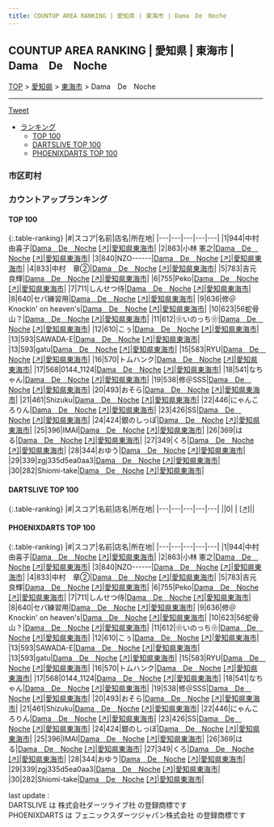 ```yaml
---
title: COUNTUP AREA RANKING | 愛知県 | 東海市 | Dama　De　Noche
---
```

## COUNTUP AREA RANKING | 愛知県 | 東海市 | Dama　De　Noche

[TOP](/darts/rank/) > [愛知県](/darts/rank/愛知県/) > [東海市](/darts/rank/愛知県/東海市/) > Dama　De　Noche

___

<a href="https://twitter.com/share?ref_src=twsrc%5Etfw" data-text="COUNTUP AREA RANKING | 愛知県東海市Dama　De　Noche" class="twitter-share-button" data-hashtags="DARTSLIVE,PHOENIXDARTS,darts,ダーツ" data-show-count="false">Tweet</a>

* [ランキング](#カウントアップランキング)
    * [TOP 100](#top-100)
    * [DARTSLIVE TOP 100](#dartslive-top-100)
    * [PHOENIXDARTS TOP 100](#phoenixdarts-top-100)

### 市区町村

<ul>

</ul>

### カウントアップランキング

#### TOP 100



{:.table-ranking}
|#|スコア|名前|店名|所在地|
|---|---|---|---|---|
|1|944|<span class="rank-name-pd">中村由喜子</span>|<a href="/darts/rank/shops/89949.html">Dama　De　Noche</a> <a href="https://vs.phoenixdarts.com/jp/shop/shopDetailInfo/s_89949?s_seq=89949">[↗]</a>|<a href="/darts/rank/愛知県/東海市">愛知県東海市</a>|
|2|863|<span class="rank-name-pd">小林 憲之</span>|<a href="/darts/rank/shops/89949.html">Dama　De　Noche</a> <a href="https://vs.phoenixdarts.com/jp/shop/shopDetailInfo/s_89949?s_seq=89949">[↗]</a>|<a href="/darts/rank/愛知県/東海市">愛知県東海市</a>|
|3|840|<span class="rank-name-pd">NZO------</span>|<a href="/darts/rank/shops/89949.html">Dama　De　Noche</a> <a href="https://vs.phoenixdarts.com/jp/shop/shopDetailInfo/s_89949?s_seq=89949">[↗]</a>|<a href="/darts/rank/愛知県/東海市">愛知県東海市</a>|
|4|833|<span class="rank-name-pd">中村　章②</span>|<a href="/darts/rank/shops/89949.html">Dama　De　Noche</a> <a href="https://vs.phoenixdarts.com/jp/shop/shopDetailInfo/s_89949?s_seq=89949">[↗]</a>|<a href="/darts/rank/愛知県/東海市">愛知県東海市</a>|
|5|783|<span class="rank-name-pd">吉元 良輝</span>|<a href="/darts/rank/shops/89949.html">Dama　De　Noche</a> <a href="https://vs.phoenixdarts.com/jp/shop/shopDetailInfo/s_89949?s_seq=89949">[↗]</a>|<a href="/darts/rank/愛知県/東海市">愛知県東海市</a>|
|6|755|<span class="rank-name-pd">Peko</span>|<a href="/darts/rank/shops/89949.html">Dama　De　Noche</a> <a href="https://vs.phoenixdarts.com/jp/shop/shopDetailInfo/s_89949?s_seq=89949">[↗]</a>|<a href="/darts/rank/愛知県/東海市">愛知県東海市</a>|
|7|711|<span class="rank-name-pd">しんせつ侍</span>|<a href="/darts/rank/shops/89949.html">Dama　De　Noche</a> <a href="https://vs.phoenixdarts.com/jp/shop/shopDetailInfo/s_89949?s_seq=89949">[↗]</a>|<a href="/darts/rank/愛知県/東海市">愛知県東海市</a>|
|8|640|<span class="rank-name-pd">セパ練習用</span>|<a href="/darts/rank/shops/89949.html">Dama　De　Noche</a> <a href="https://vs.phoenixdarts.com/jp/shop/shopDetailInfo/s_89949?s_seq=89949">[↗]</a>|<a href="/darts/rank/愛知県/東海市">愛知県東海市</a>|
|9|636|<span class="rank-name-pd">修＠Knockin&#x27; on heaven&#x27;s</span>|<a href="/darts/rank/shops/89949.html">Dama　De　Noche</a> <a href="https://vs.phoenixdarts.com/jp/shop/shopDetailInfo/s_89949?s_seq=89949">[↗]</a>|<a href="/darts/rank/愛知県/東海市">愛知県東海市</a>|
|10|623|<span class="rank-name-pd">56蛇骨山？</span>|<a href="/darts/rank/shops/89949.html">Dama　De　Noche</a> <a href="https://vs.phoenixdarts.com/jp/shop/shopDetailInfo/s_89949?s_seq=89949">[↗]</a>|<a href="/darts/rank/愛知県/東海市">愛知県東海市</a>|
|11|612|<span class="rank-name-pd">❀いのっち❀</span>|<a href="/darts/rank/shops/89949.html">Dama　De　Noche</a> <a href="https://vs.phoenixdarts.com/jp/shop/shopDetailInfo/s_89949?s_seq=89949">[↗]</a>|<a href="/darts/rank/愛知県/東海市">愛知県東海市</a>|
|12|610|<span class="rank-name-pd">こぅ</span>|<a href="/darts/rank/shops/89949.html">Dama　De　Noche</a> <a href="https://vs.phoenixdarts.com/jp/shop/shopDetailInfo/s_89949?s_seq=89949">[↗]</a>|<a href="/darts/rank/愛知県/東海市">愛知県東海市</a>|
|13|593|<span class="rank-name-pd">SAWADA-E</span>|<a href="/darts/rank/shops/89949.html">Dama　De　Noche</a> <a href="https://vs.phoenixdarts.com/jp/shop/shopDetailInfo/s_89949?s_seq=89949">[↗]</a>|<a href="/darts/rank/愛知県/東海市">愛知県東海市</a>|
|13|593|<span class="rank-name-pd">gatu</span>|<a href="/darts/rank/shops/89949.html">Dama　De　Noche</a> <a href="https://vs.phoenixdarts.com/jp/shop/shopDetailInfo/s_89949?s_seq=89949">[↗]</a>|<a href="/darts/rank/愛知県/東海市">愛知県東海市</a>|
|15|583|<span class="rank-name-pd">RYU</span>|<a href="/darts/rank/shops/89949.html">Dama　De　Noche</a> <a href="https://vs.phoenixdarts.com/jp/shop/shopDetailInfo/s_89949?s_seq=89949">[↗]</a>|<a href="/darts/rank/愛知県/東海市">愛知県東海市</a>|
|16|570|<span class="rank-name-pd">トムハンク</span>|<a href="/darts/rank/shops/89949.html">Dama　De　Noche</a> <a href="https://vs.phoenixdarts.com/jp/shop/shopDetailInfo/s_89949?s_seq=89949">[↗]</a>|<a href="/darts/rank/愛知県/東海市">愛知県東海市</a>|
|17|568|<span class="rank-name-pd">0144_1124</span>|<a href="/darts/rank/shops/89949.html">Dama　De　Noche</a> <a href="https://vs.phoenixdarts.com/jp/shop/shopDetailInfo/s_89949?s_seq=89949">[↗]</a>|<a href="/darts/rank/愛知県/東海市">愛知県東海市</a>|
|18|541|<span class="rank-name-pd">なちゃん</span>|<a href="/darts/rank/shops/89949.html">Dama　De　Noche</a> <a href="https://vs.phoenixdarts.com/jp/shop/shopDetailInfo/s_89949?s_seq=89949">[↗]</a>|<a href="/darts/rank/愛知県/東海市">愛知県東海市</a>|
|19|538|<span class="rank-name-pd">修＠SSS</span>|<a href="/darts/rank/shops/89949.html">Dama　De　Noche</a> <a href="https://vs.phoenixdarts.com/jp/shop/shopDetailInfo/s_89949?s_seq=89949">[↗]</a>|<a href="/darts/rank/愛知県/東海市">愛知県東海市</a>|
|20|493|<span class="rank-name-pd">おそら</span>|<a href="/darts/rank/shops/89949.html">Dama　De　Noche</a> <a href="https://vs.phoenixdarts.com/jp/shop/shopDetailInfo/s_89949?s_seq=89949">[↗]</a>|<a href="/darts/rank/愛知県/東海市">愛知県東海市</a>|
|21|461|<span class="rank-name-pd">Shizuku</span>|<a href="/darts/rank/shops/89949.html">Dama　De　Noche</a> <a href="https://vs.phoenixdarts.com/jp/shop/shopDetailInfo/s_89949?s_seq=89949">[↗]</a>|<a href="/darts/rank/愛知県/東海市">愛知県東海市</a>|
|22|446|<span class="rank-name-pd">にゃんころりん</span>|<a href="/darts/rank/shops/89949.html">Dama　De　Noche</a> <a href="https://vs.phoenixdarts.com/jp/shop/shopDetailInfo/s_89949?s_seq=89949">[↗]</a>|<a href="/darts/rank/愛知県/東海市">愛知県東海市</a>|
|23|426|<span class="rank-name-pd">SS</span>|<a href="/darts/rank/shops/89949.html">Dama　De　Noche</a> <a href="https://vs.phoenixdarts.com/jp/shop/shopDetailInfo/s_89949?s_seq=89949">[↗]</a>|<a href="/darts/rank/愛知県/東海市">愛知県東海市</a>|
|24|424|<span class="rank-name-pd">銀のしっぽ</span>|<a href="/darts/rank/shops/89949.html">Dama　De　Noche</a> <a href="https://vs.phoenixdarts.com/jp/shop/shopDetailInfo/s_89949?s_seq=89949">[↗]</a>|<a href="/darts/rank/愛知県/東海市">愛知県東海市</a>|
|25|396|<span class="rank-name-pd">IMAI</span>|<a href="/darts/rank/shops/89949.html">Dama　De　Noche</a> <a href="https://vs.phoenixdarts.com/jp/shop/shopDetailInfo/s_89949?s_seq=89949">[↗]</a>|<a href="/darts/rank/愛知県/東海市">愛知県東海市</a>|
|26|369|<span class="rank-name-pd">はる</span>|<a href="/darts/rank/shops/89949.html">Dama　De　Noche</a> <a href="https://vs.phoenixdarts.com/jp/shop/shopDetailInfo/s_89949?s_seq=89949">[↗]</a>|<a href="/darts/rank/愛知県/東海市">愛知県東海市</a>|
|27|349|<span class="rank-name-pd">くろ</span>|<a href="/darts/rank/shops/89949.html">Dama　De　Noche</a> <a href="https://vs.phoenixdarts.com/jp/shop/shopDetailInfo/s_89949?s_seq=89949">[↗]</a>|<a href="/darts/rank/愛知県/東海市">愛知県東海市</a>|
|28|344|<span class="rank-name-pd">おゆう</span>|<a href="/darts/rank/shops/89949.html">Dama　De　Noche</a> <a href="https://vs.phoenixdarts.com/jp/shop/shopDetailInfo/s_89949?s_seq=89949">[↗]</a>|<a href="/darts/rank/愛知県/東海市">愛知県東海市</a>|
|29|339|<span class="rank-name-pd">zgj335d5ea0aa3</span>|<a href="/darts/rank/shops/89949.html">Dama　De　Noche</a> <a href="https://vs.phoenixdarts.com/jp/shop/shopDetailInfo/s_89949?s_seq=89949">[↗]</a>|<a href="/darts/rank/愛知県/東海市">愛知県東海市</a>|
|30|282|<span class="rank-name-pd">Shiomi-take</span>|<a href="/darts/rank/shops/89949.html">Dama　De　Noche</a> <a href="https://vs.phoenixdarts.com/jp/shop/shopDetailInfo/s_89949?s_seq=89949">[↗]</a>|<a href="/darts/rank/愛知県/東海市">愛知県東海市</a>|


#### DARTSLIVE TOP 100



{:.table-ranking}
|#|スコア|名前|店名|所在地|
|---|---|---|---|---|
||0|<span class="rank-name-dl"> </span>|<a href="/darts/rank/shops/.html"></a> <a href="">[↗]</a>|<a href="/darts/rank//"></a>|


#### PHOENIXDARTS TOP 100



{:.table-ranking}
|#|スコア|名前|店名|所在地|
|---|---|---|---|---|
|1|944|<span class="rank-name-pd">中村由喜子</span>|<a href="/darts/rank/shops/89949.html">Dama　De　Noche</a> <a href="https://vs.phoenixdarts.com/jp/shop/shopDetailInfo/s_89949?s_seq=89949">[↗]</a>|<a href="/darts/rank/愛知県/東海市">愛知県東海市</a>|
|2|863|<span class="rank-name-pd">小林 憲之</span>|<a href="/darts/rank/shops/89949.html">Dama　De　Noche</a> <a href="https://vs.phoenixdarts.com/jp/shop/shopDetailInfo/s_89949?s_seq=89949">[↗]</a>|<a href="/darts/rank/愛知県/東海市">愛知県東海市</a>|
|3|840|<span class="rank-name-pd">NZO------</span>|<a href="/darts/rank/shops/89949.html">Dama　De　Noche</a> <a href="https://vs.phoenixdarts.com/jp/shop/shopDetailInfo/s_89949?s_seq=89949">[↗]</a>|<a href="/darts/rank/愛知県/東海市">愛知県東海市</a>|
|4|833|<span class="rank-name-pd">中村　章②</span>|<a href="/darts/rank/shops/89949.html">Dama　De　Noche</a> <a href="https://vs.phoenixdarts.com/jp/shop/shopDetailInfo/s_89949?s_seq=89949">[↗]</a>|<a href="/darts/rank/愛知県/東海市">愛知県東海市</a>|
|5|783|<span class="rank-name-pd">吉元 良輝</span>|<a href="/darts/rank/shops/89949.html">Dama　De　Noche</a> <a href="https://vs.phoenixdarts.com/jp/shop/shopDetailInfo/s_89949?s_seq=89949">[↗]</a>|<a href="/darts/rank/愛知県/東海市">愛知県東海市</a>|
|6|755|<span class="rank-name-pd">Peko</span>|<a href="/darts/rank/shops/89949.html">Dama　De　Noche</a> <a href="https://vs.phoenixdarts.com/jp/shop/shopDetailInfo/s_89949?s_seq=89949">[↗]</a>|<a href="/darts/rank/愛知県/東海市">愛知県東海市</a>|
|7|711|<span class="rank-name-pd">しんせつ侍</span>|<a href="/darts/rank/shops/89949.html">Dama　De　Noche</a> <a href="https://vs.phoenixdarts.com/jp/shop/shopDetailInfo/s_89949?s_seq=89949">[↗]</a>|<a href="/darts/rank/愛知県/東海市">愛知県東海市</a>|
|8|640|<span class="rank-name-pd">セパ練習用</span>|<a href="/darts/rank/shops/89949.html">Dama　De　Noche</a> <a href="https://vs.phoenixdarts.com/jp/shop/shopDetailInfo/s_89949?s_seq=89949">[↗]</a>|<a href="/darts/rank/愛知県/東海市">愛知県東海市</a>|
|9|636|<span class="rank-name-pd">修＠Knockin&#x27; on heaven&#x27;s</span>|<a href="/darts/rank/shops/89949.html">Dama　De　Noche</a> <a href="https://vs.phoenixdarts.com/jp/shop/shopDetailInfo/s_89949?s_seq=89949">[↗]</a>|<a href="/darts/rank/愛知県/東海市">愛知県東海市</a>|
|10|623|<span class="rank-name-pd">56蛇骨山？</span>|<a href="/darts/rank/shops/89949.html">Dama　De　Noche</a> <a href="https://vs.phoenixdarts.com/jp/shop/shopDetailInfo/s_89949?s_seq=89949">[↗]</a>|<a href="/darts/rank/愛知県/東海市">愛知県東海市</a>|
|11|612|<span class="rank-name-pd">❀いのっち❀</span>|<a href="/darts/rank/shops/89949.html">Dama　De　Noche</a> <a href="https://vs.phoenixdarts.com/jp/shop/shopDetailInfo/s_89949?s_seq=89949">[↗]</a>|<a href="/darts/rank/愛知県/東海市">愛知県東海市</a>|
|12|610|<span class="rank-name-pd">こぅ</span>|<a href="/darts/rank/shops/89949.html">Dama　De　Noche</a> <a href="https://vs.phoenixdarts.com/jp/shop/shopDetailInfo/s_89949?s_seq=89949">[↗]</a>|<a href="/darts/rank/愛知県/東海市">愛知県東海市</a>|
|13|593|<span class="rank-name-pd">SAWADA-E</span>|<a href="/darts/rank/shops/89949.html">Dama　De　Noche</a> <a href="https://vs.phoenixdarts.com/jp/shop/shopDetailInfo/s_89949?s_seq=89949">[↗]</a>|<a href="/darts/rank/愛知県/東海市">愛知県東海市</a>|
|13|593|<span class="rank-name-pd">gatu</span>|<a href="/darts/rank/shops/89949.html">Dama　De　Noche</a> <a href="https://vs.phoenixdarts.com/jp/shop/shopDetailInfo/s_89949?s_seq=89949">[↗]</a>|<a href="/darts/rank/愛知県/東海市">愛知県東海市</a>|
|15|583|<span class="rank-name-pd">RYU</span>|<a href="/darts/rank/shops/89949.html">Dama　De　Noche</a> <a href="https://vs.phoenixdarts.com/jp/shop/shopDetailInfo/s_89949?s_seq=89949">[↗]</a>|<a href="/darts/rank/愛知県/東海市">愛知県東海市</a>|
|16|570|<span class="rank-name-pd">トムハンク</span>|<a href="/darts/rank/shops/89949.html">Dama　De　Noche</a> <a href="https://vs.phoenixdarts.com/jp/shop/shopDetailInfo/s_89949?s_seq=89949">[↗]</a>|<a href="/darts/rank/愛知県/東海市">愛知県東海市</a>|
|17|568|<span class="rank-name-pd">0144_1124</span>|<a href="/darts/rank/shops/89949.html">Dama　De　Noche</a> <a href="https://vs.phoenixdarts.com/jp/shop/shopDetailInfo/s_89949?s_seq=89949">[↗]</a>|<a href="/darts/rank/愛知県/東海市">愛知県東海市</a>|
|18|541|<span class="rank-name-pd">なちゃん</span>|<a href="/darts/rank/shops/89949.html">Dama　De　Noche</a> <a href="https://vs.phoenixdarts.com/jp/shop/shopDetailInfo/s_89949?s_seq=89949">[↗]</a>|<a href="/darts/rank/愛知県/東海市">愛知県東海市</a>|
|19|538|<span class="rank-name-pd">修＠SSS</span>|<a href="/darts/rank/shops/89949.html">Dama　De　Noche</a> <a href="https://vs.phoenixdarts.com/jp/shop/shopDetailInfo/s_89949?s_seq=89949">[↗]</a>|<a href="/darts/rank/愛知県/東海市">愛知県東海市</a>|
|20|493|<span class="rank-name-pd">おそら</span>|<a href="/darts/rank/shops/89949.html">Dama　De　Noche</a> <a href="https://vs.phoenixdarts.com/jp/shop/shopDetailInfo/s_89949?s_seq=89949">[↗]</a>|<a href="/darts/rank/愛知県/東海市">愛知県東海市</a>|
|21|461|<span class="rank-name-pd">Shizuku</span>|<a href="/darts/rank/shops/89949.html">Dama　De　Noche</a> <a href="https://vs.phoenixdarts.com/jp/shop/shopDetailInfo/s_89949?s_seq=89949">[↗]</a>|<a href="/darts/rank/愛知県/東海市">愛知県東海市</a>|
|22|446|<span class="rank-name-pd">にゃんころりん</span>|<a href="/darts/rank/shops/89949.html">Dama　De　Noche</a> <a href="https://vs.phoenixdarts.com/jp/shop/shopDetailInfo/s_89949?s_seq=89949">[↗]</a>|<a href="/darts/rank/愛知県/東海市">愛知県東海市</a>|
|23|426|<span class="rank-name-pd">SS</span>|<a href="/darts/rank/shops/89949.html">Dama　De　Noche</a> <a href="https://vs.phoenixdarts.com/jp/shop/shopDetailInfo/s_89949?s_seq=89949">[↗]</a>|<a href="/darts/rank/愛知県/東海市">愛知県東海市</a>|
|24|424|<span class="rank-name-pd">銀のしっぽ</span>|<a href="/darts/rank/shops/89949.html">Dama　De　Noche</a> <a href="https://vs.phoenixdarts.com/jp/shop/shopDetailInfo/s_89949?s_seq=89949">[↗]</a>|<a href="/darts/rank/愛知県/東海市">愛知県東海市</a>|
|25|396|<span class="rank-name-pd">IMAI</span>|<a href="/darts/rank/shops/89949.html">Dama　De　Noche</a> <a href="https://vs.phoenixdarts.com/jp/shop/shopDetailInfo/s_89949?s_seq=89949">[↗]</a>|<a href="/darts/rank/愛知県/東海市">愛知県東海市</a>|
|26|369|<span class="rank-name-pd">はる</span>|<a href="/darts/rank/shops/89949.html">Dama　De　Noche</a> <a href="https://vs.phoenixdarts.com/jp/shop/shopDetailInfo/s_89949?s_seq=89949">[↗]</a>|<a href="/darts/rank/愛知県/東海市">愛知県東海市</a>|
|27|349|<span class="rank-name-pd">くろ</span>|<a href="/darts/rank/shops/89949.html">Dama　De　Noche</a> <a href="https://vs.phoenixdarts.com/jp/shop/shopDetailInfo/s_89949?s_seq=89949">[↗]</a>|<a href="/darts/rank/愛知県/東海市">愛知県東海市</a>|
|28|344|<span class="rank-name-pd">おゆう</span>|<a href="/darts/rank/shops/89949.html">Dama　De　Noche</a> <a href="https://vs.phoenixdarts.com/jp/shop/shopDetailInfo/s_89949?s_seq=89949">[↗]</a>|<a href="/darts/rank/愛知県/東海市">愛知県東海市</a>|
|29|339|<span class="rank-name-pd">zgj335d5ea0aa3</span>|<a href="/darts/rank/shops/89949.html">Dama　De　Noche</a> <a href="https://vs.phoenixdarts.com/jp/shop/shopDetailInfo/s_89949?s_seq=89949">[↗]</a>|<a href="/darts/rank/愛知県/東海市">愛知県東海市</a>|
|30|282|<span class="rank-name-pd">Shiomi-take</span>|<a href="/darts/rank/shops/89949.html">Dama　De　Noche</a> <a href="https://vs.phoenixdarts.com/jp/shop/shopDetailInfo/s_89949?s_seq=89949">[↗]</a>|<a href="/darts/rank/愛知県/東海市">愛知県東海市</a>|


<div class="footer border-top border-gray-light mt-5 pt-3 text-right text-gray">
    last update : <span style="font-weight: italic" id="foot_last_modified"></span><br />
    DARTSLIVE は 株式会社ダーツライブ社 の登録商標です<br />
    PHOENIXDARTS は フェニックスダーツジャパン株式会社 の登録商標です<br />
</div>

<script src="https://cdnjs.cloudflare.com/ajax/libs/jquery.tablesorter/2.31.3/js/jquery.tablesorter.min.js" integrity="sha512-qzgd5cYSZcosqpzpn7zF2ZId8f/8CHmFKZ8j7mU4OUXTNRd5g+ZHBPsgKEwoqxCtdQvExE5LprwwPAgoicguNg==" crossorigin="anonymous" referrerpolicy="no-referrer"></script>
<link rel="stylesheet" href="https://cdnjs.cloudflare.com/ajax/libs/jquery.tablesorter/2.31.3/css/theme.default.min.css" integrity="sha512-wghhOJkjQX0Lh3NSWvNKeZ0ZpNn+SPVXX1Qyc9OCaogADktxrBiBdKGDoqVUOyhStvMBmJQ8ZdMHiR3wuEq8+w==" crossorigin="anonymous" referrerpolicy="no-referrer" />
<script>
$(function() {
    $(".table-ranking").tablesorter({sortList:[[0, 0]]});
    $("#foot_last_modified").text(formatDate(new Date(document.lastModified), 'yyyy-MM-dd HH:mm:ss'));
});
</script>

<script async src="https://platform.twitter.com/widgets.js" charset="utf-8"></script>